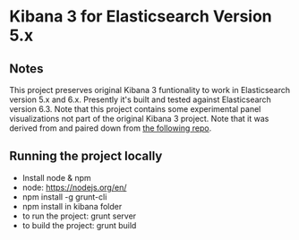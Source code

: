 # Kibana 3 for Elasticsearch Version 5.x

## Notes

This project preserves original Kibana 3 funtionality to work in Elasticsearch version 5.x and 6.x. Presently it's built and tested against Elasticsearch version 6.3. Note that this project contains some experimental panel visualizations not part of the original Kibana 3 project. Note that it was derived from and paired down from [the following repo](https://github.com/childe/kibana-authorization/tree/dev).

## Running the project locally

* Install node & npm 
 * node: https://nodejs.org/en/
* npm install -g grunt-cli 
* npm install in kibana folder 
* to run the project: grunt server
* to build the project: grunt build